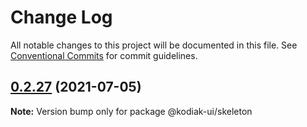 # Change Log

All notable changes to this project will be documented in this file.
See [Conventional Commits](https://conventionalcommits.org) for commit guidelines.

## [0.2.27](https://github.com/skyverge/kodiak-ui/compare/@kodiak-ui/skeleton@0.2.26...@kodiak-ui/skeleton@0.2.27) (2021-07-05)

**Note:** Version bump only for package @kodiak-ui/skeleton
